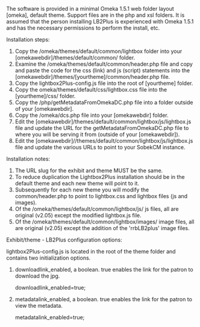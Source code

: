 The software is provided in a minimal Omeka 1.5.1 web folder layout [omeka], default theme. Support files are in the php and xsl folders. It is assumed that the person installing LB2Plus is experienced with Omeka 1.5.1 and has the necessary permissions to perform the install, etc.

Installation steps:

1. Copy the /omeka/themes/default/common/lightbox folder into your [omekawebdir]/themes/default/common/ folder.
2. Examine the /omeka/themes/default/common/header.php file and copy and paste the code for the css (link) and js (script) statements into the [omekawebdir]/themes/[yourtheme]/common/header.php file.
3. Copy the lightbox2Plus-config.js file into the root of [yourtheme] folder.
4. Copy the omeka/themes/default/css/lightbox.css file into the [yourtheme]/css/ folder.
5. Copy the /php/getMetadataFromOmekaDC.php file into a folder outside of your [omekawebdir].
6. Copy the /omeka/dcs.php file into your [omekawebdir] folder.
7. Edit the [omekawebdir]/themes/default/common/lightbox/js/lightbox.js file and update the URL for the getMetadataFromOmekaDC.php file to where you will be serving it from (outside of your [omekawebdir]).
8. Edit the [omekawebdir]//themes/default/common/lightbox/js/lightbox.js file and update the various URLs to point to your SobekCM instance.

Installation notes:

1. The URL slug for the exhibit and theme MUST be the same.
2. To reduce duplication the Lightbox2Plus installation should be in the default theme and each new theme will point to it.
3. Subsequently for each new theme you will modify the common/header.php to point to lightbox.css and lightbox files (js and images).
4. Of the /omeka/themes/default/common/lightbox/js/ js files, all are original (v2.05) except the modified lightbox.js file.
5. Of the /omeka/themes/default/common/lightbox/images/ image files, all are original (v2.05) except the addition of the 'rrbLB2plus' image files.

Exhibit/theme - LB2Plus configuration options:

lightbox2Plus-config.js is located in the root of the theme folder and contains two initialization options.

1. downloadlink_enabled, a boolean. true enables the link for the patron to download the jpg.

	downloadlink_enabled=true;

2. metadatalink_enabled, a boolean. true enables the link for the patron to view the metadata.

	metadatalink_enabled=true;
